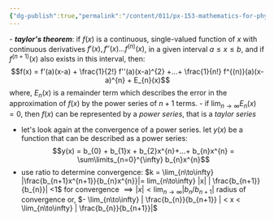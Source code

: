```yaml
---
{"dg-publish":true,"permalink":"/content/011/px-153-mathematics-for-physicists/term-1/px-153-f-series/px-155-f4-power-series-and-taylor-series-revisited/","noteIcon":"1","created":"2025-08-27T13:14:08.643+01:00","updated":"2024-11-26T19:37:28.000+00:00"}
---
```


\- ***taylor's theorem***: if $f(x)$ is a continuous, single-valued function of $x$ with continuous derivatives $f'(x), f''(x)... f^{(n)}(x)$, in a given interval $a \leq x \leq b$, and if $f^{(n+1)}(x)$ also exists in this interval, then: 
$$f(x) = f'(a)(x-a) + \frac{1}{2!} f''(a)(x-a)^{2} +...+  \frac{1}{n!} f^{(n)}(a)(x-a)^{n} + E_{n}(x)$$
		where, $E_{n}(x)$ is a remainder term which describes the error in the approximation of $f(x)$ by the power series of $n+1$ terms.
	- if $\lim_{n\to\infty} E_{n}(x) = 0$, then $f(x)$ can be represented by a *power series*, that is a *taylor series*
- let's look again at the convergence of a power series. let $y(x)$ be a function that can be described as a power series: 
$$y(x) = b_{0} + b_{1}x + b_{2}x^{n}+...+ b_{n}x^{n} = \sum\limits_{n=0}^{\infty} b_{n}x^{n}$$
- use ratio to determine convergence: $k = \lim_{n\to\infty} |\frac{b_{n+1}x^{n+1}}{b_{n}x^{n}}|= lim_{n\to\infty} |x| | \frac{b_{n+1}}{b_{n}}| <1$ for convergence
	$\implies |x| < \lim_{n\to\infty} | b_{n}/b_{n+1}|$    radius of convergence
	or,
	$- \lim_{n\to\infty} | \frac{b_{n}}{b_{n+1}} | < x <  \lim_{n\to\infty} | \frac{b_{n}}{b_{n+1}}|$
	